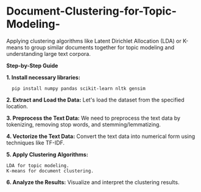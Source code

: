# Document-Clustering-for-Topic-Modeling-
Applying clustering algorithms like Latent Dirichlet Allocation (LDA) or K-means to group similar documents together for topic modeling and understanding large text corpora.

**Step-by-Step Guide**

**1. Install necessary libraries:**

      pip install numpy pandas scikit-learn nltk gensim

**2. Extract and Load the Data:**
Let's load the dataset from the specified location.

**3. Preprocess the Text Data:**
We need to preprocess the text data by tokenizing, removing stop words, and stemming/lemmatizing.

**4. Vectorize the Text Data:**
Convert the text data into numerical form using techniques like TF-IDF.

**5. Apply Clustering Algorithms:**

    LDA for topic modeling.
    K-means for document clustering.
    
**6. Analyze the Results:**
Visualize and interpret the clustering results.

